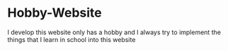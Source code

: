 # Hobby-Website
I develop this website only has a hobby and I always try to implement the things that I learn in school into this website

